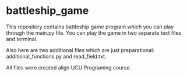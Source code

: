 # battleship_game
This repository contains battleship game program which you can play through the main.py file. 
You can play the game in two separate text files and terminal.

Also here are two additional files which are just preparational: additional_functions.py and read_field.txt.

All files were created align UCU Programing course.
